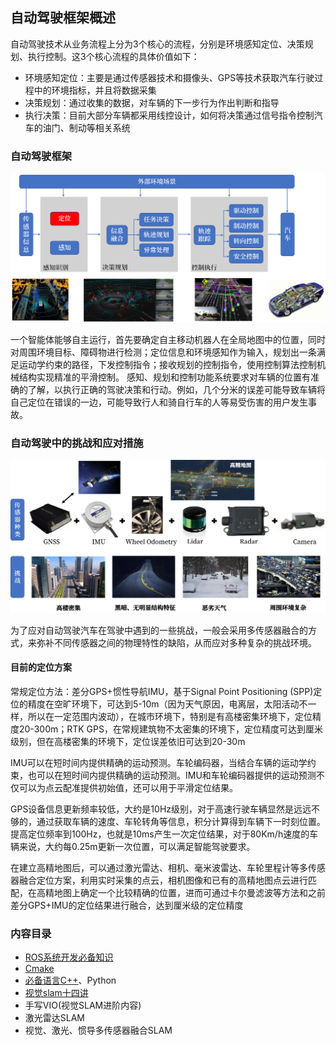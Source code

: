 
## 自动驾驶框架概述
自动驾驶技术从业务流程上分为3个核心的流程，分别是环境感知定位、决策规划、执行控制。这3个核心流程的具体价值如下：

- 环境感知定位：主要是通过传感器技术和摄像头、GPS等技术获取汽车行驶过程中的环境指标，并且将数据采集
- 决策规划：通过收集的数据，对车辆的下一步行为作出判断和指导
- 执行决策：目前大部分车辆都采用线控设计，如何将决策通过信号指令控制汽车的油门、制动等相关系统

### 自动驾驶框架
![系统框图](./Fig/image-2.png)

一个智能体能够自主运行，首先要确定自主移动机器人在全局地图中的位置，同时对周围环境目标、障碍物进行检测；定位信息和环境感知作为输入，规划出一条满足运动学约束的路径，下发控制指令；接收规划的控制指令，使用控制算法控制机械结构实现精准的平滑控制。
感知、规划和控制功能系统要求对车辆的位置有准确的了解，以执行正确的驾驶决策和行动。例如，几个分米的误差可能导致车辆将自己定位在错误的一边，可能导致行人和骑自行车的人等易受伤害的用户发生事故。


### 自动驾驶中的挑战和应对措施

![Alt text](./Fig/image-1.png)

为了应对自动驾驶汽车在驾驶中遇到的一些挑战，一般会采用多传感器融合的方式，来弥补不同传感器之间的物理特性的缺陷，从而应对多种复杂的挑战环境。
#### 目前的定位方案
常规定位方法：差分GPS+惯性导航IMU，基于Signal Point Positioning (SPP)定位的精度在空旷环境下，可达到5-10m（因为天气原因，电离层，太阳活动不一样，所以在一定范围内波动），在城市环境下，特别是有高楼密集环境下，定位精度20-300m；RTK GPS，在常规建筑物不太密集的环境下，定位精度可达到厘米级别，但在高楼密集的环境下，定位误差依旧可达到20-30m

IMU可以在短时间内提供精确的运动预测。车轮编码器，当结合车辆的运动学约束，也可以在短时间内提供精确的运动预测。IMU和车轮编码器提供的运动预测不仅可以为点云配准提供初始值，还可以用于平滑定位结果。

GPS设备信息更新频率较低，大约是10Hz级别，对于高速行驶车辆显然是远远不够的，通过获取车辆的速度、车轮转角等信息，积分计算得到车辆下一时刻位置。提高定位频率到100Hz，也就是10ms产生一次定位结果，对于80Km/h速度的车辆来说，大约每0.25m更新一次位置，可以满足智能驾驶要求。

在建立高精地图后，可以通过激光雷达、相机、毫米波雷达、车轮里程计等多传感器融合定位方案，利用实时采集的点云，相机图像和已有的高精地图点云进行匹配，在高精地图上确定一个比较精确的位置，进而可通过卡尔曼滤波等方法和之前差分GPS+IMU的定位结果进行融合，达到厘米级的定位精度


### 内容目录

- [ROS系统开发必备知识](./学习资料/ROS系统开发必备知识.md)
- [Cmake](./学习资料/CMake.md)
- [必备语言C++](./学习资料/C++简要/)、Python
- [视觉slam十四讲](./学习资料/视觉SLAM十四讲从理论到实践%20%20第2版_14627454.pdf)
- 手写VIO(视觉SLAM进阶内容)
- 激光雷达SLAM
- 视觉、激光、惯导多传感器融合SLAM